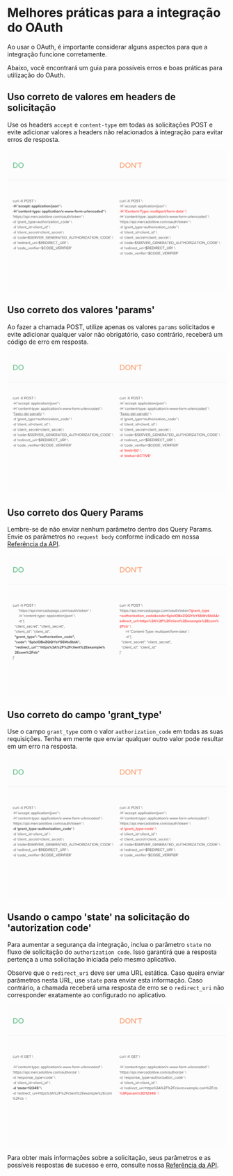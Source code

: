# Melhores práticas para a integração do OAuth

Ao usar o OAuth, é importante considerar alguns aspectos para que a integração funcione corretamente.

Abaixo, você encontrará um guia para possíveis erros e boas práticas para utilização do OAuth.

## Uso correto de valores em headers de solicitação

Use os headers `accept` e `content-type` em todas as solicitações POST e evite adicionar valores a headers não relacionados à integração para evitar erros de resposta.

![oauth_header](/images/oauth/oauth_header.png)

## Uso correto dos valores 'params'

Ao fazer a chamada POST, utilize apenas os valores `params` solicitados e evite adicionar qualquer valor não obrigatório, caso contrário, receberá um código de erro em resposta.

![oauth_params](/images/oauth/oauth-1.png)


## Uso correto dos Query Params

Lembre-se de não enviar nenhum parâmetro dentro dos Query Params. Envie os parâmetros no `request body` conforme indicado em nossa [Referência da API](/developers/pt/reference/oauth/_oauth_token/post).

![oauth_queryparams](/images/oauth/oauth_queryparams_v2.png)

## Uso correto do campo 'grant_type'

Use o campo `grant_type` com o valor `authorization_code` em todas as suas requisições. Tenha em mente que enviar qualquer outro valor pode resultar em um erro na resposta.

![oauth_grant_type](/images/oauth/oauth_granttype_v2.png)

## Usando o campo 'state' na solicitação do 'autorization code'

Para aumentar a segurança da integração, inclua o parâmetro `state` no fluxo de solicitação do `authorization code`. Isso garantirá que a resposta pertença a uma solicitação iniciada pelo mesmo aplicativo.

Observe que o `redirect_uri` deve ser uma URL estática. Caso queira enviar parâmetros nesta URL, use `state` para enviar esta informação. Caso contrário, a chamada receberá uma resposta de erro se o `redirect_uri` não corresponder exatamente ao configurado no aplicativo.

![oauth_state](/images/oauth/oauth_state_v4.png)

Para obter mais informações sobre a solicitação, seus parâmetros e as possíveis respostas de sucesso e erro, consulte nossa [Referência da API](/developers/pt/reference/oauth/_oauth_token/post).